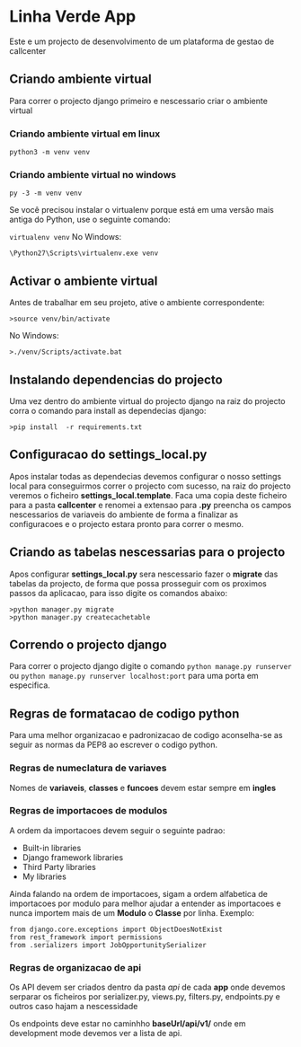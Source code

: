 # Linha Verde App

Este e um projecto de desenvolvimento de um plataforma de gestao de callcenter

## Criando ambiente virtual

Para correr o projecto django primeiro e nescessario criar o ambiente virtual

### Criando ambiente virtual em linux

`python3 -m venv venv`

### Criando ambiente virtual no windows

`py -3 -m venv venv`

Se você precisou instalar o virtualenv porque está em uma versão mais antiga do Python, use o seguinte comando:

`virtualenv venv`
No Windows:

`\Python27\Scripts\virtualenv.exe venv`

## Activar o ambiente virtual

Antes de trabalhar em seu projeto, ative o ambiente correspondente:

    >source venv/bin/activate
No Windows:

    >./venv/Scripts/activate.bat

## Instalando dependencias do projecto

Uma vez dentro do ambiente virtual do projecto django na raiz
do projecto corra o comando para install as dependecias django:

    >pip install  -r requirements.txt

## Configuracao do settings_local.py

Apos instalar todas as dependecias devemos configurar o nosso settings local para conseguirmos correr o projecto com sucesso,
na raiz do projecto veremos o ficheiro __settings_local.template__. Faca uma copia deste ficheiro para a pasta __callcenter__ e renomei a extensao para __.py__ preencha os campos nescessarios de variaveis do ambiente de forma a finalizar as configuracoes e o projecto estara pronto para correr o mesmo.

## Criando as tabelas nescessarias para o projecto

Apos configurar __settings_local.py__ sera nescessario fazer o __migrate__ das tabelas da projecto,
de forma que possa prosseguir com os proximos passos da aplicacao, para isso digite os comandos abaixo:

    >python manager.py migrate
    >python manager.py createcachetable

## Correndo o projecto django

Para correr o projecto django digite o comando
`python manage.py runserver` ou `python manage.py runserver localhost:port` para uma porta em especifica.

## Regras de formatacao de codigo python

Para uma melhor organizacao e padronizacao de codigo aconselha-se
as seguir as normas da PEP8 ao escrever o codigo python.

### Regras de numeclatura de variaves

Nomes de __variaveis__, __classes__ e __funcoes__ devem estar sempre em __ingles__

### Regras de importacoes de modulos

A ordem da importacoes devem seguir o seguinte padrao:

+ Built-in libraries
+ Django framework libraries
+ Third Party libraries
+ My libraries

Ainda falando na ordem de importacoes, sigam a ordem alfabetica de importacoes por modulo para melhor ajudar a entender as importacoes e nunca importem mais de um __Modulo__ o __Classe__ por linha.
Exemplo:

    from django.core.exceptions import ObjectDoesNotExist
    from rest_framework import permissions
    from .serializers import JobOpportunitySerializer

### Regras de organizacao de api

Os API devem ser criados dentro da pasta _api_ de cada __app__
onde devemos serparar os ficheiros por serializer.py, views.py, filters.py, endpoints.py e outros caso hajam a nescessidade

Os endpoints deve estar no caminhho __baseUrl/api/v1/__ onde em development mode devemos ver a lista de api.